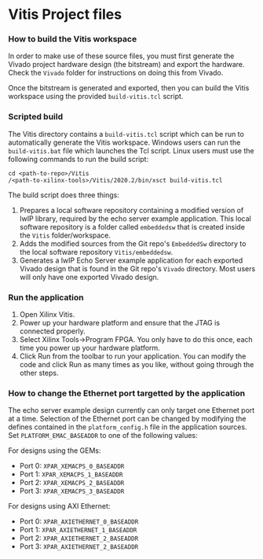 Vitis Project files
===================

### How to build the Vitis workspace

In order to make use of these source files, you must first generate
the Vivado project hardware design (the bitstream) and export the hardware.
Check the `Vivado` folder for instructions on doing this from Vivado.

Once the bitstream is generated and exported, then you can build the
Vitis workspace using the provided `build-vitis.tcl` script.

### Scripted build

The Vitis directory contains a `build-vitis.tcl` script which can be run to automatically
generate the Vitis workspace. Windows users can run the `build-vitis.bat` file which
launches the Tcl script. Linux users must use the following commands to run the build
script:
```
cd <path-to-repo>/Vitis
/<path-to-xilinx-tools>/Vitis/2020.2/bin/xsct build-vitis.tcl
```

The build script does three things:

1. Prepares a local software repository containing a modified version of lwIP library,
required by the echo server example application. This local software repository is
a folder called `embeddedsw` that is created inside the `Vitis` folder/workspace.
2. Adds the modified sources from the Git repo's `EmbeddedSw` directory to the local 
software repository `Vitis/embeddedsw`.
3. Generates a lwIP Echo Server example application for each exported Vivado design
that is found in the Git repo's `Vivado` directory. Most users will only have one exported
Vivado design.

### Run the application

1. Open Xilinx Vitis.
2. Power up your hardware platform and ensure that the JTAG is
connected properly.
3. Select Xilinx Tools->Program FPGA. You only have to do this
once, each time you power up your hardware platform.
4. Click Run from the toolbar to run your application. You can modify the code
and click Run as many times as you like, without going through
the other steps.

### How to change the Ethernet port targetted by the application

The echo server example design currently can only target one Ethernet port at a time.
Selection of the Ethernet port can be changed by modifying the defines contained in the
`platform_config.h` file in the application sources. Set `PLATFORM_EMAC_BASEADDR`
to one of the following values:

For designs using the GEMs:
* Port 0: `XPAR_XEMACPS_0_BASEADDR`
* Port 1: `XPAR_XEMACPS_1_BASEADDR`
* Port 2: `XPAR_XEMACPS_2_BASEADDR`
* Port 3: `XPAR_XEMACPS_3_BASEADDR`

For designs using AXI Ethernet:
* Port 0: `XPAR_AXIETHERNET_0_BASEADDR`
* Port 1: `XPAR_AXIETHERNET_1_BASEADDR`
* Port 2: `XPAR_AXIETHERNET_2_BASEADDR`
* Port 3: `XPAR_AXIETHERNET_2_BASEADDR`

